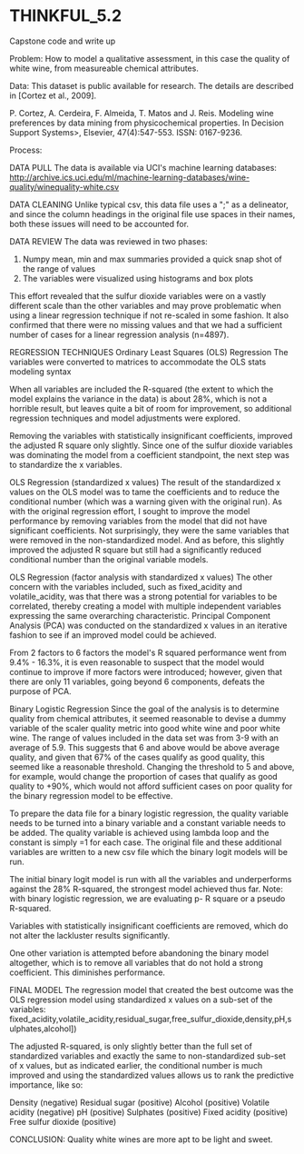 # THINKFUL_5.2
Capstone code and write up

Problem: How to model a qualitative assessment, in this case the quality of white wine, from measureable chemical attributes.

Data: This dataset is public available for research. The details are described in [Cortez et al., 2009]. 

  P. Cortez, A. Cerdeira, F. Almeida, T. Matos and J. Reis. 
  Modeling wine preferences by data mining from physicochemical properties.
  In Decision Support Systems>, Elsevier, 47(4):547-553. ISSN: 0167-9236.

Process:

DATA PULL
The data is available via UCI's machine learning databases: http://archive.ics.uci.edu/ml/machine-learning-databases/wine-quality/winequality-white.csv

DATA CLEANING
Unlike typical csv, this data file uses a ";" as a delineator, and since the column headings in the original file use spaces in their names, both these issues will need to be accounted for.

DATA REVIEW
The data was reviewed in two phases:
1) Numpy mean, min and max summaries provided a quick snap shot of the range of values
2) The variables were visualized using histograms and box plots

This effort revealed that the sulfur dioxide variables were on a vastly different scale than the other variables and may prove problematic when using a linear regression technique if not re-scaled in some fashion.  It also confirmed that there were no missing values and that we had a sufficient number of cases for a linear regression analysis (n=4897).

REGRESSION TECHNIQUES
Ordinary Least Squares (OLS) Regression
The variables were converted to matrices to accommodate the OLS stats modeling syntax

When all variables are included the R-squared (the extent to which the model explains the variance in the data) is about 28%, which is not a horrible result, but leaves quite a bit of room for improvement, so additional regression techniques and model adjustments were explored.

Removing the variables with statistically insignificant coefficients, improved the adjusted R square only slightly.  Since one of the sulfur dioxide variables was dominating the model from a coefficient standpoint, the next step was to standardize the x variables.

OLS Regression (standardized x values)
The result of the standardized x values on the OLS model was to tame the coefficients and to reduce the conditional number (which was a warning given with  the original run).  As with the original regression effort, I sought to improve the model performance by removing variables from the model that did not have significant coefficients. Not surprisingly, they were the same variables that were removed in the non-standardized model.  And as before, this slightly improved the adjusted R square but still had a significantly reduced conditional number than the original variable models.

OLS Regression (factor analysis with standardized x values)
The other concern with the variables included, such as fixed_acidity and volatile_acidity, was that there was a strong potential for variables to be correlated, thereby creating a model with multiple independent variables expressing the same overarching characteristic.  Principal Component Analysis (PCA) was conducted on the standardized x values in an iterative fashion to see if an improved model could be achieved.    

From 2 factors to 6 factors the model's R squared performance went from 9.4% - 16.3%, it is even reasonable to suspect that the model would continue to improve if more factors were introduced; however, given that there are only 11 variables, going beyond 6 components, defeats the purpose of PCA.

Binary Logistic Regression 
Since the goal of the analysis is to determine quality from chemical attributes, it seemed reasonable to devise a dummy variable of the scaler quality metric into good white wine and poor white wine.  The range of values included in the data set was from 3-9 with an average of 5.9.  This suggests that 6 and above would be above average quality, and given that 67% of the cases qualify as good quality, this seemed like a reasonable threshold.  Changing the threshold to 5 and above, for example, would change the proportion of cases that qualify as good quality to +90%, which would not afford sufficient cases on poor quality for the binary regression model to be effective.

To prepare the data file for a binary logistic regression, the quality variable needs to be turned into a binary variable and a constant variable needs to be added.  The quality variable is achieved using lambda loop and the constant is simply =1 for each case.  The original file and these additional variables are written to a new csv file which the binary logit models will be run.

The initial binary logit model is run with all the variables and underperforms against the 28% R-squared, the strongest model achieved thus far.  Note: with binary logistic regression, we are evaluating p- R square or a pseudo R-squared.

Variables with statistically insignificant coefficients are removed, which do not alter the lackluster results significantly.

One other variation is attempted before abandoning the binary model altogether, which is to remove all variables that do not hold a strong coefficient.  This diminishes performance.

FINAL MODEL
The regression model that created the best outcome was the OLS regression model using standardized x values on a sub-set of the variables:  fixed_acidity,volatile_acidity,residual_sugar,free_sulfur_dioxide,density,pH,sulphates,alcohol])

The adjusted R-squared, is only slightly better than the full set of standardized variables and exactly the same to non-standardized sub-set of x values, but as indicated earlier, the conditional number is much improved and using the standardized values allows us to rank the predictive importance, like so:

Density (negative)
Residual sugar (positive)
Alcohol (positive)
Volatile acidity (negative)
pH (positive)
Sulphates (positive)
Fixed acidity (positive)
Free sulfur dioxide (positive)

CONCLUSION:
Quality white wines are more apt to be light and sweet.
